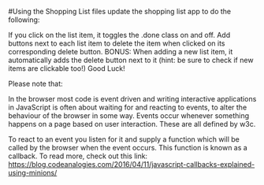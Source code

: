 #Using the Shopping List files update the shopping list app to do the following:

If you click on the list item, it toggles the .done class on and off.
Add buttons next to each list item to delete the item when clicked on its corresponding delete button.
BONUS: When adding a new list item, it automatically adds the delete button next to it (hint: be sure to check if new items are clickable too!)
Good Luck!

Please note that: 

In the browser most code is event driven and writing interactive applications in JavaScript is often about waiting for and reacting to events, to alter the behaviour of the browser in some way. Events occur whenever something happens on a page based on user interaction. These are all defined by w3c.

To react to an event you listen for it and supply a function which will be called by the browser when the event occurs. This function is known as a callback. To read more, check out this link: https://blog.codeanalogies.com/2016/04/11/javascript-callbacks-explained-using-minions/
